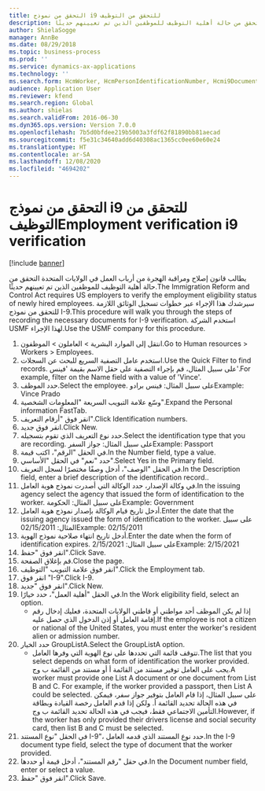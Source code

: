 ```yaml
---
title: التحقق من نموذج i9 للتحقق من التوظيف
description: يطالب قانون إصلاح ومراقبة الهجرة من أرباب العمل في الولايات المتحدة التحقق من حالة أهلية التوظيف للموظفين الذين تم تعيينهم حديثًا.
author: ShielaSogge
manager: AnnBe
ms.date: 08/29/2018
ms.topic: business-process
ms.prod: ''
ms.service: dynamics-ax-applications
ms.technology: ''
ms.search.form: HcmWorker, HcmPersonIdentificationNumber, Hcmi9Document
audience: Application User
ms.reviewer: kfend
ms.search.region: Global
ms.author: shielas
ms.search.validFrom: 2016-06-30
ms.dyn365.ops.version: Version 7.0.0
ms.openlocfilehash: 7b5d0bfdee219b5003a3fdf62f81890bb81aecad
ms.sourcegitcommit: f5e31c34640add6d40308ac1365cc0ee60e60e24
ms.translationtype: HT
ms.contentlocale: ar-SA
ms.lasthandoff: 12/08/2020
ms.locfileid: "4694202"
---
```

# <a name="employment-verification-i9-verification"></a><span data-ttu-id="07924-103">التحقق من نموذج i9 للتحقق من التوظيف</span><span class="sxs-lookup"><span data-stu-id="07924-103">Employment verification i9 verification</span></span>

[!include [banner](../../../includes/banner.md)]

<span data-ttu-id="07924-104">يطالب قانون إصلاح ومراقبة الهجرة من أرباب العمل في الولايات المتحدة التحقق من حالة أهلية التوظيف للموظفين الذين تم تعيينهم حديثًا.</span><span class="sxs-lookup"><span data-stu-id="07924-104">The Immigration Reform and Control Act requires US employers to verify the employment eligibility status of newly hired employees.</span></span> <span data-ttu-id="07924-105">سيرشدك هذا الإجراء عبر خطوات تسجيل الوثائق اللازمة للتحقق من نموذج I-9.</span><span class="sxs-lookup"><span data-stu-id="07924-105">This procedure will walk you through the steps of recording the necessary documents for I-9 verification.</span></span> <span data-ttu-id="07924-106">استخدم الشركة USMF لهذا الإجراء.</span><span class="sxs-lookup"><span data-stu-id="07924-106">Use the USMF company for this procedure.</span></span>

1. <span data-ttu-id="07924-107">انتقل إلى الموارد البشرية > العاملون > الموظفون.</span><span class="sxs-lookup"><span data-stu-id="07924-107">Go to Human resources > Workers > Employees.</span></span>
2. <span data-ttu-id="07924-108">استخدم عامل التصفية السريع للبحث عن السجلات.</span><span class="sxs-lookup"><span data-stu-id="07924-108">Use the Quick Filter to find records.</span></span> <span data-ttu-id="07924-109">على سبيل المثال، قم بإجراء التصفية على حقل الاسم بقيمة 'فينس'.</span><span class="sxs-lookup"><span data-stu-id="07924-109">For example, filter on the Name field with a value of 'Vince'.</span></span>
3. <span data-ttu-id="07924-110">حدد الموظف.</span><span class="sxs-lookup"><span data-stu-id="07924-110">Select the employee.</span></span> <span data-ttu-id="07924-111">على سبيل المثال: فينس برادو</span><span class="sxs-lookup"><span data-stu-id="07924-111">Example: Vince Prado</span></span>
4. <span data-ttu-id="07924-112">وسّع علامة التبويب السريعة "المعلومات الشخصية".</span><span class="sxs-lookup"><span data-stu-id="07924-112">Expand the Personal information FastTab.</span></span>
5. <span data-ttu-id="07924-113">انقر فوق "أرقام التعريف".</span><span class="sxs-lookup"><span data-stu-id="07924-113">Click Identification numbers.</span></span>
6. <span data-ttu-id="07924-114">انقر فوق جديد.</span><span class="sxs-lookup"><span data-stu-id="07924-114">Click New.</span></span>
7. <span data-ttu-id="07924-115">حدد نوع التعريف الذي تقوم بتسجيله.</span><span class="sxs-lookup"><span data-stu-id="07924-115">Select the identification type that you are recording.</span></span> <span data-ttu-id="07924-116">على سبيل المثال: جواز السفر</span><span class="sxs-lookup"><span data-stu-id="07924-116">Example: Passport</span></span>
8. <span data-ttu-id="07924-117">في الحقل "الرقم"، اكتب قيمة.</span><span class="sxs-lookup"><span data-stu-id="07924-117">In the Number field, type a value.</span></span>
9. <span data-ttu-id="07924-118">حدد "نعم" في الحقل "الأساسي".</span><span class="sxs-lookup"><span data-stu-id="07924-118">Select Yes in the Primary field.</span></span>
10. <span data-ttu-id="07924-119">في الحقل "الوصف"، أدخل وصفًا مختصرًا لسجل التعريف.</span><span class="sxs-lookup"><span data-stu-id="07924-119">In the Description field, enter a brief description of the identification record..</span></span>
11. <span data-ttu-id="07924-120">في وكالة الإصدار، حدد الوكالة التي أصدرت نموذج هوية العامل.</span><span class="sxs-lookup"><span data-stu-id="07924-120">In the issuing agency select the agency that issued the form of identification to the worker.</span></span> <span data-ttu-id="07924-121">على سبيل المثال: الحكومة</span><span class="sxs-lookup"><span data-stu-id="07924-121">Example: Government</span></span>
12. <span data-ttu-id="07924-122">أدخل تاريخ قيام الوكالة بإصدار نموذج هوية العامل.</span><span class="sxs-lookup"><span data-stu-id="07924-122">Enter the date that the issuing agency issued the form of identification to the worker.</span></span> <span data-ttu-id="07924-123">على سبيل المثال: 02/15/2011</span><span class="sxs-lookup"><span data-stu-id="07924-123">Example: 02/15/2011</span></span>
13. <span data-ttu-id="07924-124">أدخل تاريخ انتهاء صلاحية نموذج الهوية.</span><span class="sxs-lookup"><span data-stu-id="07924-124">Enter the date when the form of identification expires.</span></span> <span data-ttu-id="07924-125">على سبيل المثال: 2/15/2021</span><span class="sxs-lookup"><span data-stu-id="07924-125">Example: 2/15/2021</span></span>
14. <span data-ttu-id="07924-126">انقر فوق "حفظ".</span><span class="sxs-lookup"><span data-stu-id="07924-126">Click Save.</span></span>
15. <span data-ttu-id="07924-127">قم بإغلاق الصفحة.</span><span class="sxs-lookup"><span data-stu-id="07924-127">Close the page.</span></span>
16. <span data-ttu-id="07924-128">انقر فوق علامة التبويب "التوظيف‬‬".</span><span class="sxs-lookup"><span data-stu-id="07924-128">Click the Employment tab.</span></span>
17. <span data-ttu-id="07924-129">انقر فوق "I-9".</span><span class="sxs-lookup"><span data-stu-id="07924-129">Click I-9.</span></span>
18. <span data-ttu-id="07924-130">انقر فوق "جديد".</span><span class="sxs-lookup"><span data-stu-id="07924-130">Click New.</span></span>
19. <span data-ttu-id="07924-131">في الحقل "أهلية العمل‬"، حدد خيارًا.</span><span class="sxs-lookup"><span data-stu-id="07924-131">In the Work eligibility field, select an option.</span></span>
    * <span data-ttu-id="07924-132">إذا لم يكن الموظف أحد مواطني أو قاطني الولايات المتحدة، فعليك إدخال رقم إقامة العامل أو إذن الدخول الذي حصل عليه.</span><span class="sxs-lookup"><span data-stu-id="07924-132">If the employee is not a citizen or national of the United States, you must enter the worker's resident alien or admission number.</span></span>  
20. <span data-ttu-id="07924-133">حدد الخيار GroupListA.</span><span class="sxs-lookup"><span data-stu-id="07924-133">Select the GroupListA option.</span></span>
    * <span data-ttu-id="07924-134">تتوقف قائمة التي تحددها على نوع الهوية التي وفرها العامل.</span><span class="sxs-lookup"><span data-stu-id="07924-134">The list that you select depends on what form of identification the worker provided.</span></span> <span data-ttu-id="07924-135">يجب على العامل توفير مستند من القائمة أ أو مستند من القائمة ب وج.</span><span class="sxs-lookup"><span data-stu-id="07924-135">A worker must provide one List A document or one document from List B and C. For example, if the worker provided a passport, then List A could be selected.</span></span> <span data-ttu-id="07924-136">على سبيل المثال، إذا قام العامل بتوفير جواز سفر، فيمكن في هذه الحالة تحديد القائمة أ. ولكن إذا قدم العامل رخصة القيادة وبطاقة التأمين الاجتماعي فقط، فيجب في هذه الحالة تحديد القائمة ب وج.</span><span class="sxs-lookup"><span data-stu-id="07924-136">However, if the worker has only provided their drivers license and social security card, then list B and C must be selected.</span></span>  
21. <span data-ttu-id="07924-137">في الحقل "نوع المستند I-9"، حدد نوع المستند الذي قدمه العامل.</span><span class="sxs-lookup"><span data-stu-id="07924-137">In the I-9 document type field, select the type of document that the worker provided.</span></span>
22. <span data-ttu-id="07924-138">في حقل "رقم المستند"، أدخل قيمة أو حددها.</span><span class="sxs-lookup"><span data-stu-id="07924-138">In the Document number field, enter or select a value.</span></span>
23. <span data-ttu-id="07924-139">انقر فوق "حفظ".</span><span class="sxs-lookup"><span data-stu-id="07924-139">Click Save.</span></span>

